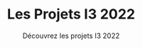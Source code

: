 ---
title: Les Projets I3 2022
subtitle: Découvrez les projets I3 2022
layout: project-category
sort: title
area: Projet I3 2022
show_sidebar: false
hero_height: is-small
---